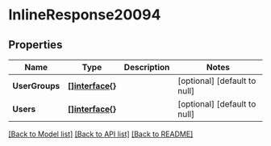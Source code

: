 # InlineResponse20094

## Properties
Name | Type | Description | Notes
------------ | ------------- | ------------- | -------------
**UserGroups** | [**[]interface{}**](interface{}.md) |  | [optional] [default to null]
**Users** | [**[]interface{}**](interface{}.md) |  | [optional] [default to null]

[[Back to Model list]](../README.md#documentation-for-models) [[Back to API list]](../README.md#documentation-for-api-endpoints) [[Back to README]](../README.md)


